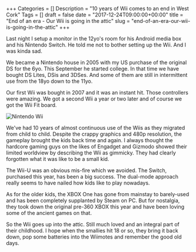 +++
Categories = []
Description = "10 years of Wii comes to an end in West Cork"
Tags = []
draft = false
date = "2017-12-24T09:00:00+00:00"
title = "End of an era - Our Wii is going in the attic"
slug = "end-of-an-era-our-wii-is-going-in-the-attic"
+++

Last night I setup a monitor in the 12yo's room for his Android media box and his Nintendo Switch. He told me not to bother setting up the Wii. And I was kinda sad.

We became a Nintendo house in 2005 with my US purchase of the original DS for the 6yo. This September he started college. In that time we have bought DS Lites, DSis and 3DSes. And some of them are still in intermittent use from the 18yo down to the 11yo.

Our first Wii was bought in 2007 and it was an instant hit. Those controllers were amazing. We got a second Wii a year or two later and of course we got the Wii Fit board.

![Nintendo Wii](/img/2017/12/1024px-Wii-console.jpg)

We've had 10 years of almost continuous use of the Wiis as they migrated from child to child. Despite the crappy graphics and 480p resolution, the gameplay brought the kids back time and again. I always thought the hardcore gaming guys on the likes of Engadget and Gizmodo showed their limited worldview by describing the Wii as gimmicky. They had clearly forgotten what it was like to be a small kid.

The Wii-U was an obvious mis-fire which we avoided. The Switch, purchased this year, has been a big success. The dual-mode approach really seems to have nailed how kids like to play nowadays.

As for the older kids, the XBOX One has gone from mainstay to barely-used and has been completely supplanted by Steam on PC. But for nostalgia, they took down the original pre-360 XBOX this year and have been loving some of the ancient games on that.

So the Wii goes up into the attic. Still much loved and an integral part of their childhood. I hope when the smallies hit 18 or so, they bring it back down, pop some batteries into the Wiimotes and remember the good old days.
